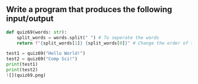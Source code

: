 ## Write a program that produces the following input/output

```.py
def quiz69(words: str):
    split_words = words.split(" ") # To seperate the words
    return f"{split_words[1]} {split_words[0]}" # Change the order of the words

test1 = quiz69("Hello World!")
test2 = quiz69("Comp Sci!")
print(test1)
print(test2)
![](quiz69.png)
